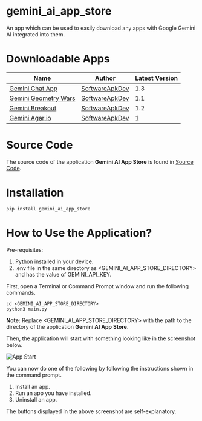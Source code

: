 # gemini_ai_app_store

An app which can be used to easily download any apps with Google Gemini AI integrated into them.

# Downloadable Apps

| Name                                                                   | Author                                              | Latest Version |
|------------------------------------------------------------------------|-----------------------------------------------------|----------------|
| [Gemini Chat App](https://pypi.org/project/gemini-chat-app/)           | [SoftwareApkDev](https://github.com/SoftwareApkDev) | 1.3            |
| [Gemini Geometry Wars](https://pypi.org/project/gemini-geometry-wars/) | [SoftwareApkDev](https://github.com/SoftwareApkDev) | 1.1            |
| [Gemini Breakout](https://pypi.org/project/gemini-breakout/)           | [SoftwareApkDev](https://github.com/SoftwareApkDev) | 1.2            |
| [Gemini Agar.io](https://pypi.org/project/gemini-agario/)              | [SoftwareApkDev](https://github.com/SoftwareApkDev) | 1              | 

# Source Code

The source code of the application **Gemini AI App Store** is found in [Source Code](https://github.com/SoftwareApkDev/gemini_ai_app_store/blob/master/main.py).

# Installation

```
pip install gemini_ai_app_store
```

# How to Use the Application?

Pre-requisites:

1. [Python](https://www.python.org/downloads/) installed in your device.
2. .env file in the same directory as <GEMINI_AI_APP_STORE_DIRECTORY> and has the value of GEMINI_API_KEY.

First, open a Terminal or Command Prompt window and run the following commands.

```
cd <GEMINI_AI_APP_STORE_DIRECTORY>
python3 main.py
```

**Note:** Replace <GEMINI_AI_APP_STORE_DIRECTORY> with the path to the directory of the application **Gemini AI App Store**.

Then, the application will start with something looking like in the screenshot below.

![App Start](images/App_Start.png)

You can now do one of the following by following the instructions shown in the command prompt.

1. Install an app.
2. Run an app you have installed.
3. Uninstall an app.

The buttons displayed in the above screenshot are self-explanatory.
